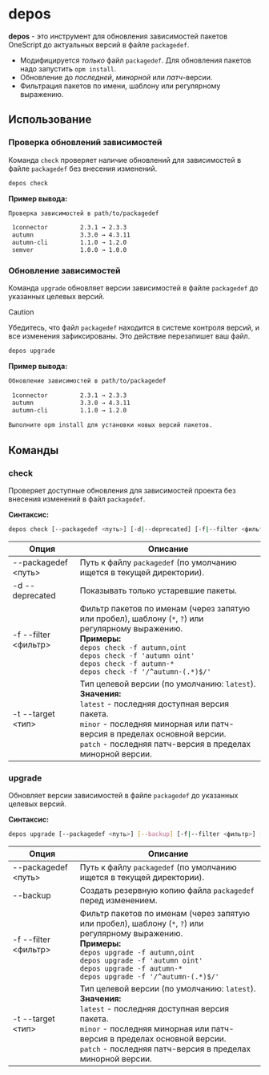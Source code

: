 # depos

**depos** - это инструмент для обновления зависимостей пакетов OneScript до актуальных версий в файле `packagedef`.

- Модифицируется _только_ файл `packagedef`. Для обновления пакетов надо запустить `opm install`.
- Обновление до _последней_, _минорной_ или _патч_-версии.
- Фильтрация пакетов по имени, шаблону или регулярному выражению.

## Использование

### Проверка обновлений зависимостей

Команда `check` проверяет наличие обновлений для зависимостей в файле `packagedef` без внесения изменений.

```bash
depos check
```

**Пример вывода:**
```bash
Проверка зависимостей в path/to/packagedef

 1connector         2.3.1 → 2.3.3
 autumn             3.3.0 → 4.3.11
 autumn-cli         1.1.0 → 1.2.0
 semver             1.0.0 → 1.0.0
```

### Обновление зависимостей

Команда `upgrade` обновляет версии зависимостей в файле `packagedef` до указанных целевых версий.

> [!CAUTION]
> Убедитесь, что файл `packagedef` находится в системе контроля версий, и все изменения зафиксированы. Это действие перезапишет ваш файл.

```bash
depos upgrade
```

**Пример вывода:**
```bash
Обновление зависимостей в path/to/packagedef

 1connector         2.3.1 → 2.3.3
 autumn             3.3.0 → 4.3.11
 autumn-cli         1.1.0 → 1.2.0
 
Выполните opm install для установки новых версий пакетов.
```

## Команды

### check 

Проверяет доступные обновления для зависимостей проекта без внесения изменений в файл `packagedef`.

**Синтаксис:**
```bash
depos check [--packagedef <путь>] [-d|--deprecated] [-f|--filter <фильтр>] [-t|--target <тип>]
```

| Опция | Описание |
| --- | --- |
| --packagedef <путь> | Путь к файлу `packagedef` (по умолчанию ищется в текущей директории). |
| -d --deprecated | Показывать только устаревшие пакеты. |
| -f --filter <фильтр> | Фильтр пакетов по именам (через запятую или пробел), шаблону (`*`, `?`) или регулярному выражению.<br>**Примеры:**<br> `depos check -f autumn,oint`<br>`depos check -f 'autumn oint'` <br> `depos check -f autumn-*` <br> `depos check -f '/^autumn-(.*)$/'` |
| -t --target <тип> | Тип целевой версии (по умолчанию: `latest`). <br>**Значения:** <br>`latest` - последняя доступная версия пакета.<br>`minor` - последняя минорная или патч-версия в пределах основной версии.<br>`patch` - последняя патч-версия в пределах минорной версии. |

### upgrade 

Обновляет версии зависимостей в файле `packagedef` до указанных целевых версий.

**Синтаксис:**
```bash
depos upgrade [--packagedef <путь>] [--backup] [-f|--filter <фильтр>] [-t|--target <тип>]
```

| Опция | Описание |
| --- | --- |
| --packagedef <путь> | Путь к файлу `packagedef` (по умолчанию ищется в текущей директории). |
| --backup | Создать резервную копию файла `packagedef` перед изменением. |
| -f --filter <фильтр> | Фильтр пакетов по именам (через запятую или пробел), шаблону (`*`, `?`) или регулярному выражению.<br>**Примеры:**<br> `depos upgrade -f autumn,oint`<br>`depos upgrade -f 'autumn oint'` <br> `depos upgrade -f autumn-*` <br> `depos upgrade -f '/^autumn-(.*)$/'` |
| -t --target <тип> | Тип целевой версии (по умолчанию: `latest`). <br>**Значения:** <br> `latest` - последняя доступная версия пакета.<br>`minor` - последняя минорная или патч-версия в пределах основной версии.<br>`patch` - последняя патч-версия в пределах минорной версии. |
